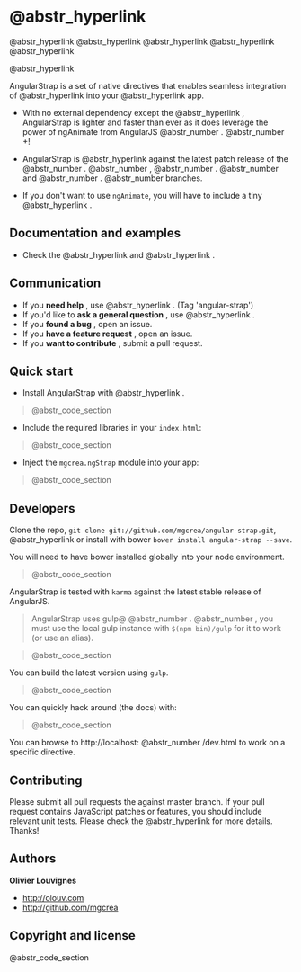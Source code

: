 #  @abstr_hyperlink 

@abstr_hyperlink @abstr_hyperlink @abstr_hyperlink @abstr_hyperlink @abstr_hyperlink 

@abstr_hyperlink 

AngularStrap is a set of native directives that enables seamless integration of @abstr_hyperlink into your @abstr_hyperlink app.

  * With no external dependency except the @abstr_hyperlink , AngularStrap is lighter and faster than ever as it does leverage the power of ngAnimate from AngularJS @abstr_number . @abstr_number +!

  * AngularStrap is @abstr_hyperlink against the latest patch release of the @abstr_number . @abstr_number , @abstr_number . @abstr_number and @abstr_number . @abstr_number branches.

  * If you don't want to use `ngAnimate`, you will have to include a tiny @abstr_hyperlink .




## Documentation and examples

  * Check the @abstr_hyperlink and @abstr_hyperlink .



## Communication

  * If you **need help** , use @abstr_hyperlink . (Tag 'angular-strap')
  * If you'd like to **ask a general question** , use @abstr_hyperlink .
  * If you **found a bug** , open an issue.
  * If you **have a feature request** , open an issue.
  * If you **want to contribute** , submit a pull request.



## Quick start

  * Install AngularStrap with @abstr_hyperlink .



> @abstr_code_section 

  * Include the required libraries in your `index.html`:



> @abstr_code_section 

  * Inject the `mgcrea.ngStrap` module into your app:



> @abstr_code_section 

## Developers

Clone the repo, `git clone git://github.com/mgcrea/angular-strap.git`, @abstr_hyperlink or install with bower `bower install angular-strap --save`.

You will need to have bower installed globally into your node environment.

> @abstr_code_section 

AngularStrap is tested with `karma` against the latest stable release of AngularJS.

> AngularStrap uses gulp@ @abstr_number . @abstr_number , you must use the local gulp instance with `$(npm bin)/gulp` for it to work (or use an alias).

> @abstr_code_section 

You can build the latest version using `gulp`.

> @abstr_code_section 

You can quickly hack around (the docs) with:

> @abstr_code_section 

You can browse to http://localhost: @abstr_number /dev.html to work on a specific directive.

## Contributing

Please submit all pull requests the against master branch. If your pull request contains JavaScript patches or features, you should include relevant unit tests. Please check the @abstr_hyperlink for more details. Thanks!

## Authors

**Olivier Louvignes**

  * http://olouv.com
  * http://github.com/mgcrea



## Copyright and license

@abstr_code_section 
